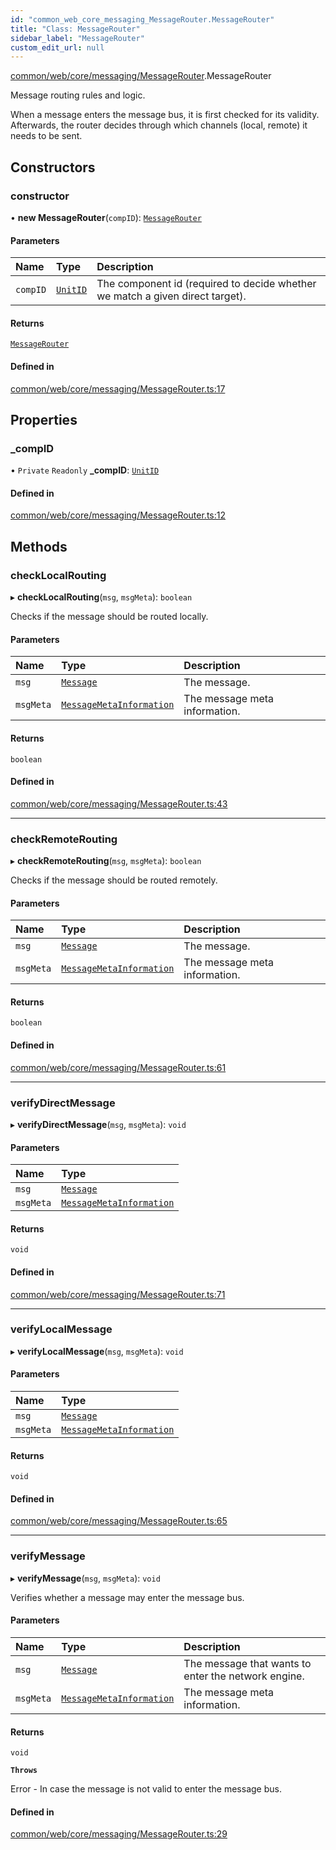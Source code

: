 ```yaml
---
id: "common_web_core_messaging_MessageRouter.MessageRouter"
title: "Class: MessageRouter"
sidebar_label: "MessageRouter"
custom_edit_url: null
---
```


[common/web/core/messaging/MessageRouter](../modules/common_web_core_messaging_MessageRouter.md).MessageRouter

Message routing rules and logic.

When a message enters the message bus, it is first checked for its validity.
Afterwards, the router decides through which channels (local, remote) it needs to be sent.

## Constructors

### constructor

• **new MessageRouter**(`compID`): [`MessageRouter`](common_web_core_messaging_MessageRouter.MessageRouter.md)

#### Parameters

| Name | Type | Description |
| :------ | :------ | :------ |
| `compID` | [`UnitID`](common_web_utils_UnitID.UnitID.md) | The component id (required to decide whether we match a given direct target). |

#### Returns

[`MessageRouter`](common_web_core_messaging_MessageRouter.MessageRouter.md)

#### Defined in

[common/web/core/messaging/MessageRouter.ts:17](https://github.com/Soroush9978/rds-ng/blob/9a997cb/src/common/web/core/messaging/MessageRouter.ts#L17)

## Properties

### \_compID

• `Private` `Readonly` **\_compID**: [`UnitID`](common_web_utils_UnitID.UnitID.md)

#### Defined in

[common/web/core/messaging/MessageRouter.ts:12](https://github.com/Soroush9978/rds-ng/blob/9a997cb/src/common/web/core/messaging/MessageRouter.ts#L12)

## Methods

### checkLocalRouting

▸ **checkLocalRouting**(`msg`, `msgMeta`): `boolean`

Checks if the message should be routed locally.

#### Parameters

| Name | Type | Description |
| :------ | :------ | :------ |
| `msg` | [`Message`](common_web_core_messaging_Message.Message.md) | The message. |
| `msgMeta` | [`MessageMetaInformation`](common_web_core_messaging_meta_MessageMetaInformation.MessageMetaInformation.md) | The message meta information. |

#### Returns

`boolean`

#### Defined in

[common/web/core/messaging/MessageRouter.ts:43](https://github.com/Soroush9978/rds-ng/blob/9a997cb/src/common/web/core/messaging/MessageRouter.ts#L43)

___

### checkRemoteRouting

▸ **checkRemoteRouting**(`msg`, `msgMeta`): `boolean`

Checks if the message should be routed remotely.

#### Parameters

| Name | Type | Description |
| :------ | :------ | :------ |
| `msg` | [`Message`](common_web_core_messaging_Message.Message.md) | The message. |
| `msgMeta` | [`MessageMetaInformation`](common_web_core_messaging_meta_MessageMetaInformation.MessageMetaInformation.md) | The message meta information. |

#### Returns

`boolean`

#### Defined in

[common/web/core/messaging/MessageRouter.ts:61](https://github.com/Soroush9978/rds-ng/blob/9a997cb/src/common/web/core/messaging/MessageRouter.ts#L61)

___

### verifyDirectMessage

▸ **verifyDirectMessage**(`msg`, `msgMeta`): `void`

#### Parameters

| Name | Type |
| :------ | :------ |
| `msg` | [`Message`](common_web_core_messaging_Message.Message.md) |
| `msgMeta` | [`MessageMetaInformation`](common_web_core_messaging_meta_MessageMetaInformation.MessageMetaInformation.md) |

#### Returns

`void`

#### Defined in

[common/web/core/messaging/MessageRouter.ts:71](https://github.com/Soroush9978/rds-ng/blob/9a997cb/src/common/web/core/messaging/MessageRouter.ts#L71)

___

### verifyLocalMessage

▸ **verifyLocalMessage**(`msg`, `msgMeta`): `void`

#### Parameters

| Name | Type |
| :------ | :------ |
| `msg` | [`Message`](common_web_core_messaging_Message.Message.md) |
| `msgMeta` | [`MessageMetaInformation`](common_web_core_messaging_meta_MessageMetaInformation.MessageMetaInformation.md) |

#### Returns

`void`

#### Defined in

[common/web/core/messaging/MessageRouter.ts:65](https://github.com/Soroush9978/rds-ng/blob/9a997cb/src/common/web/core/messaging/MessageRouter.ts#L65)

___

### verifyMessage

▸ **verifyMessage**(`msg`, `msgMeta`): `void`

Verifies whether a message may enter the message bus.

#### Parameters

| Name | Type | Description |
| :------ | :------ | :------ |
| `msg` | [`Message`](common_web_core_messaging_Message.Message.md) | The message that wants to enter the network engine. |
| `msgMeta` | [`MessageMetaInformation`](common_web_core_messaging_meta_MessageMetaInformation.MessageMetaInformation.md) | The message meta information. |

#### Returns

`void`

**`Throws`**

Error - In case the message is not valid to enter the message bus.

#### Defined in

[common/web/core/messaging/MessageRouter.ts:29](https://github.com/Soroush9978/rds-ng/blob/9a997cb/src/common/web/core/messaging/MessageRouter.ts#L29)
